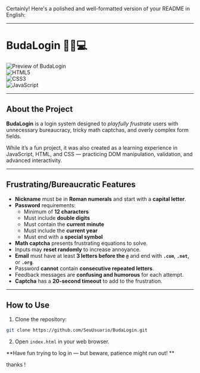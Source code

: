 Certainly! Here's a polished and well-formatted version of your README in English:

---

# BudaLogin 🧘‍♂️💻

![Preview of BudaLogin](https://i.imgur.com/t8nCBID.png)  
![HTML5](https://img.shields.io/badge/HTML5-E34F26?style=for-the-badge&logo=html5&logoColor=white)  
![CSS3](https://img.shields.io/badge/CSS3-1572B6?style=for-the-badge&logo=css3&logoColor=white)  
![JavaScript](https://img.shields.io/badge/JavaScript-F7DF1E?style=for-the-badge&logo=javascript&logoColor=black)

---

## About the Project

**BudaLogin** is a login system designed to *playfully frustrate* users with unnecessary bureaucracy, tricky math captchas, and overly complex form fields.

While it’s a fun project, it was also created as a learning experience in JavaScript, HTML, and CSS — practicing DOM manipulation, validation, and advanced interactivity.

---

## Frustrating/Bureaucratic Features

- **Nickname** must be in **Roman numerals** and start with a **capital letter**.
- **Password** requirements:
  - Minimum of **12 characters**
  - Must include **double digits**
  - Must contain the **current minute**
  - Must include the **current year**
  - Must end with a **special symbol**
- **Math captcha** presents frustrating equations to solve.
- Inputs may **reset randomly** to increase annoyance.
- **Email** must have at least **3 letters before the `@`** and end with **`.com`**, **`.net`**, or **`.org`**.
- Password **cannot** contain **consecutive repeated letters**.
- Feedback messages are **confusing and humorous** for each attempt.
- **Captcha** has a **20-second timeout** to add to the frustration.

---

## How to Use

1. Clone the repository:

```bash
git clone https://github.com/SeuUsuario/BudaLogin.git
```

2. Open `index.html` in your web browser.

**Have fun trying to log in — but beware, patience might run out! **

thanks !
